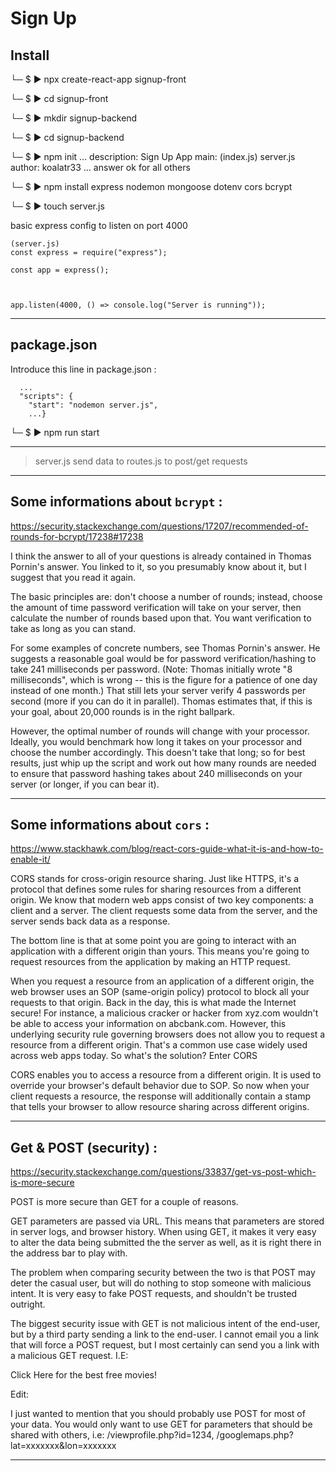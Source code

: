 # Sign Up

## Install


└─ $ ▶ npx create-react-app signup-front

└─ $ ▶ cd signup-front

└─ $ ▶ mkdir signup-backend

└─ $ ▶ cd signup-backend

└─ $ ▶ npm init
...
description: Sign Up App
main: (index.js) server.js
author: koalatr33
...
answer ok for all others

└─ $ ▶ npm install express nodemon mongoose dotenv cors bcrypt

└─ $ ▶ touch server.js

basic express config to listen on port 4000

```
(server.js)
const express = require("express");

const app = express();



app.listen(4000, () => console.log("Server is running"));
```

---

## package.json

Introduce this line in package.json :

```
  ...
  "scripts": {
    "start": "nodemon server.js",
    ...}
```

└─ $ ▶ npm run start

---

> server.js send data to routes.js to post/get requests

---

## Some informations about `bcrypt` :

https://security.stackexchange.com/questions/17207/recommended-of-rounds-for-bcrypt/17238#17238

I think the answer to all of your questions is already contained in Thomas Pornin's answer. You linked to it, so you presumably know about it, but I suggest that you read it again.

The basic principles are: don't choose a number of rounds; instead, choose the amount of time password verification will take on your server, then calculate the number of rounds based upon that. You want verification to take as long as you can stand.

For some examples of concrete numbers, see Thomas Pornin's answer. He suggests a reasonable goal would be for password verification/hashing to take 241 milliseconds per password. (Note: Thomas initially wrote "8 milliseconds", which is wrong -- this is the figure for a patience of one day instead of one month.) That still lets your server verify 4 passwords per second (more if you can do it in parallel). Thomas estimates that, if this is your goal, about 20,000 rounds is in the right ballpark.

However, the optimal number of rounds will change with your processor. Ideally, you would benchmark how long it takes on your processor and choose the number accordingly. This doesn't take that long; so for best results, just whip up the script and work out how many rounds are needed to ensure that password hashing takes about 240 milliseconds on your server (or longer, if you can bear it).

---

## Some informations about `cors` :

https://www.stackhawk.com/blog/react-cors-guide-what-it-is-and-how-to-enable-it/

CORS stands for cross-origin resource sharing. Just like HTTPS, it's a protocol that defines some rules for sharing resources from a different origin. We know that modern web apps consist of two key components: a client and a server. The client requests some data from the server, and the server sends back data as a response. 

The bottom line is that at some point you are going to interact with an application with a different origin than yours. This means you're going to request resources from the application by making an HTTP request.

When you request a resource from an application of a different origin, the web browser uses an SOP (same-origin policy) protocol to block all your requests to that origin. Back in the day, this is what made the Internet secure! For instance, a malicious cracker or hacker from xyz.com wouldn't be able to access your information on abcbank.com. However, this underlying security rule governing browsers does not allow you to request a resource from a different origin. That's a common use case widely used across web apps today. So what's the solution?
Enter CORS

CORS enables you to access a resource from a different origin. It is used to override your browser's default behavior due to SOP. So now when your client requests a resource, the response will additionally contain a stamp that tells your browser to allow resource sharing across different origins. 

---

## Get & POST (security) :

https://security.stackexchange.com/questions/33837/get-vs-post-which-is-more-secure

POST is more secure than GET for a couple of reasons.

GET parameters are passed via URL. This means that parameters are stored in server logs, and browser history. When using GET, it makes it very easy to alter the data being submitted the the server as well, as it is right there in the address bar to play with.

The problem when comparing security between the two is that POST may deter the casual user, but will do nothing to stop someone with malicious intent. It is very easy to fake POST requests, and shouldn't be trusted outright.

The biggest security issue with GET is not malicious intent of the end-user, but by a third party sending a link to the end-user. I cannot email you a link that will force a POST request, but I most certainly can send you a link with a malicious GET request. I.E:

Click Here for the best free movies!

Edit:

I just wanted to mention that you should probably use POST for most of your data. You would only want to use GET for parameters that should be shared with others, i.e: /viewprofile.php?id=1234, /googlemaps.php?lat=xxxxxxx&lon=xxxxxxx

---

